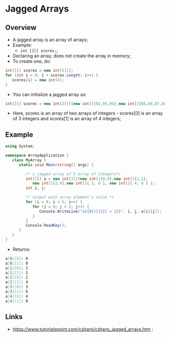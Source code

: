 # Jagged Arrays

## Overview

- A jagged array is an array of arrays;
- Example:
  - `int [][] scores;`;
- Declaring an array, does not create the array in memory;
- To create one, do:

```c#
int[][] scores = new int[5][];
for (int i = 0; i < scores.Length; i++) {
   scores[i] = new int[4];
}
```

- You can initialize a jagged array as:

```c#
int[][] scores = new int[2][]{new int[]{92,93,94},new int[]{85,66,87,88}};
```

- Here, scores is an array of two arrays of integers - scores[0] is an array of 3 integers and scores[1] is an array of 4 integers;

## Example

```c#
using System;

namespace ArrayApplication {
   class MyArray {
      static void Main(string[] args) {

         /* a jagged array of 5 array of integers*/
         int[][] a = new int[][]{new int[]{0,0},new int[]{1,2},
            new int[]{2,4},new int[]{ 3, 6 }, new int[]{ 4, 8 } };
         int i, j;

         /* output each array element's value */
         for (i = 0; i < 5; i++) {
            for (j = 0; j < 2; j++) {
               Console.WriteLine("a[{0}][{1}] = {2}", i, j, a[i][j]);
            }
         }
         Console.ReadKey();
      }
   }
}
```

- Returns:

```markdown
a[0][0]: 0
a[0][1]: 0
a[1][0]: 1
a[1][1]: 2
a[2][0]: 2
a[2][1]: 4
a[3][0]: 3
a[3][1]: 6
a[4][0]: 4
a[4][1]: 8
```

## Links

- <https://www.tutorialspoint.com/csharp/csharp_jagged_arrays.htm> ;
